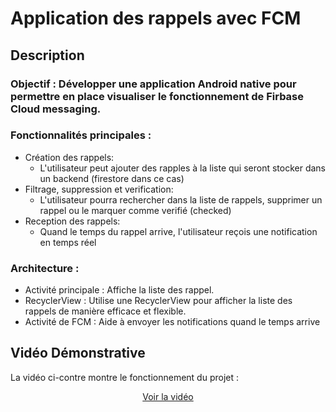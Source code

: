 # Application des rappels avec FCM

## Description

### Objectif : Développer une application Android native pour permettre en place visualiser le fonctionnement de Firbase Cloud messaging.

### Fonctionnalités principales :

- Création des rappels:
  * L'utilisateur peut ajouter des rapples à la liste qui seront stocker dans un backend (firestore dans ce cas)
- Filtrage, suppression et verification:
  * L'utilisateur pourra rechercher dans la liste de rappels, supprimer un rappel ou le marquer comme verifié (checked)
- Reception des rappels:
  * Quand le temps du rappel arrive, l'utilisateur reçois une notification en temps réel

### Architecture :

- Activité principale : Affiche la liste des rappel.
- RecyclerView : Utilise une RecyclerView pour afficher la liste des rappels de manière efficace et flexible.
- Activité de FCM : Aide à envoyer les notifications quand le temps arrive
    
## Vidéo Démonstrative

La vidéo ci-contre montre le fonctionnement du projet :

<div align="center">

[Voir la vidéo](https://github.com/user-attachments/assets/b675f187-e0d9-497b-ab9c-ded893dff2d0)


</div>
